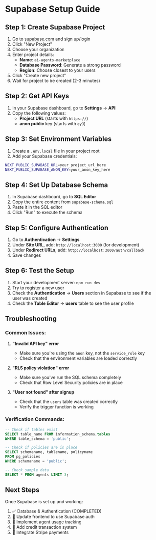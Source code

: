 # Supabase Setup Guide

## Step 1: Create Supabase Project

1. Go to [supabase.com](https://supabase.com) and sign up/login
2. Click "New Project"
3. Choose your organization
4. Enter project details:
   - **Name**: `ai-agents-marketplace`
   - **Database Password**: Generate a strong password
   - **Region**: Choose closest to your users
5. Click "Create new project"
6. Wait for project to be created (2-3 minutes)

## Step 2: Get API Keys

1. In your Supabase dashboard, go to **Settings** → **API**
2. Copy the following values:
   - **Project URL** (starts with `https://`)
   - **anon public** key (starts with `eyJ`)

## Step 3: Set Environment Variables

1. Create a `.env.local` file in your project root
2. Add your Supabase credentials:

```bash
NEXT_PUBLIC_SUPABASE_URL=your_project_url_here
NEXT_PUBLIC_SUPABASE_ANON_KEY=your_anon_key_here
```

## Step 4: Set Up Database Schema

1. In Supabase dashboard, go to **SQL Editor**
2. Copy the entire content from `supabase-schema.sql`
3. Paste it in the SQL editor
4. Click "Run" to execute the schema

## Step 5: Configure Authentication

1. Go to **Authentication** → **Settings**
2. Under **Site URL**, add: `http://localhost:3000` (for development)
3. Under **Redirect URLs**, add: `http://localhost:3000/auth/callback`
4. Save changes

## Step 6: Test the Setup

1. Start your development server: `npm run dev`
2. Try to register a new user
3. Check the **Authentication** → **Users** section in Supabase to see if the user was created
4. Check the **Table Editor** → **users** table to see the user profile

## Troubleshooting

### Common Issues:

1. **"Invalid API key" error**
   - Make sure you're using the `anon` key, not the `service_role` key
   - Check that the environment variables are loaded correctly

2. **"RLS policy violation" error**
   - Make sure you've run the SQL schema completely
   - Check that Row Level Security policies are in place

3. **"User not found" after signup**
   - Check that the `users` table was created correctly
   - Verify the trigger function is working

### Verification Commands:

```sql
-- Check if tables exist
SELECT table_name FROM information_schema.tables 
WHERE table_schema = 'public';

-- Check if policies are in place
SELECT schemaname, tablename, policyname 
FROM pg_policies 
WHERE schemaname = 'public';

-- Check sample data
SELECT * FROM agents LIMIT 3;
```

## Next Steps

Once Supabase is set up and working:
1. ✅ Database & Authentication (COMPLETED)
2. 🔄 Update frontend to use Supabase auth
3. 🔄 Implement agent usage tracking
4. 🔄 Add credit transaction system
5. 🔄 Integrate Stripe payments 
